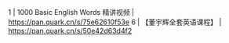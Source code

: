1 | 1000 Basic English Words 精讲视频 | https://pan.quark.cn/s/75e62610f53e
6 | 【董宇辉全套英语课程】 | https://pan.quark.cn/s/50e42d63d4f2
